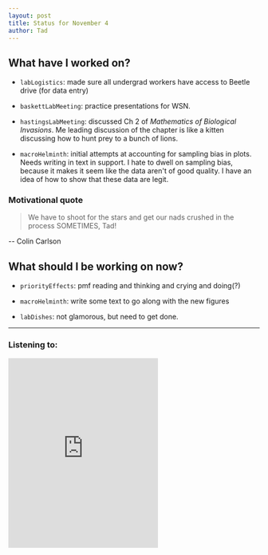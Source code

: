 ```yaml
---
layout: post
title: Status for November 4
author: Tad
---
```


## What have I worked on?

* `labLogistics`: made sure all undergrad workers have access to Beetle drive (for data entry)

* `baskettLabMeeting`: practice presentations for WSN.

* `hastingsLabMeeting`: discussed Ch 2 of _Mathematics of Biological Invasions_. Me leading discussion of the chapter is like a kitten discussing how to hunt prey to a bunch of lions.

* `macroHelminth`: initial attempts at accounting for sampling bias in plots. Needs writing in text in support. I hate to dwell on sampling bias, because it makes it seem like the data aren't of good quality. I have an idea of how to show that these data are legit.


### Motivational quote

> We have to shoot for the stars and get our nads crushed in the process SOMETIMES, Tad!

 -- Colin Carlson



## What should I be working on now?

* `priorityEffects`: pmf reading and thinking and crying and doing(?)

* `macroHelminth`: write some text to go along with the new figures

* `labDishes`: not glamorous, but need to get done.




---

### Listening to:
<iframe src="https://embed.spotify.com/?uri=spotify%3Atrack%3A4HytmSiRMScAYyutqQKxFs" width="300" height="380" frameborder="0" allowtransparency="true"></iframe>
 <i class='fa fa-code' style='color:pink'></i>
